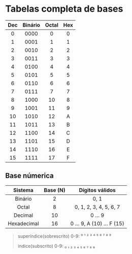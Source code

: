 # Tabelas completa de bases

| Dec | Binário | Octal | Hex |
| :-: | :-----: | :---: | :-: |
|  0  |  0000   |   0   |  0  |
|  1  |  0001   |   1   |  1  |
|  2  |  0010   |   2   |  2  |
|  3  |  0011   |   3   |  3  |
|  4  |  0100   |   4   |  4  |
|  5  |  0101   |   5   |  5  |
|  6  |  0110   |   6   |  6  |
|  7  |  0111   |   7   |  7  |
|  8  |  1000   |  10   |  8  |
|  9  |  1001   |  11   |  9  |
| 10  |  1010   |  12   |  A  |
| 11  |  1011   |  13   |  B  |
| 12  |  1100   |  14   |  C  |
| 13  |  1101   |  15   |  D  |
| 14  |  1110   |  16   |  E  |
| 15  |  1111   |  17   |  F  |

## Base númerica

|   Sistema   | Base (N) |    Dígitos válidos     |
| :---------: | :------: | :--------------------: |
|   Binário   |    2     |          0, 1          |
|    Octal    |    8     | 0, 1, 2, 3, 4, 5, 6, 7 |
|   Decimal   |    10    |         0 … 9          |
| Hexadecimal |    16    | 0 … 9, A (10) … F (15) |

> superíndice(sobrescrito) 0-9: ⁰ ¹ ² ³ ⁴ ⁵ ⁶ ⁷ ⁸ ⁹
>
> índice(subscrito) 0-9: ₀ ₁ ₂ ₃ ₄ ₅ ₆ ₇ ₈ ₉
